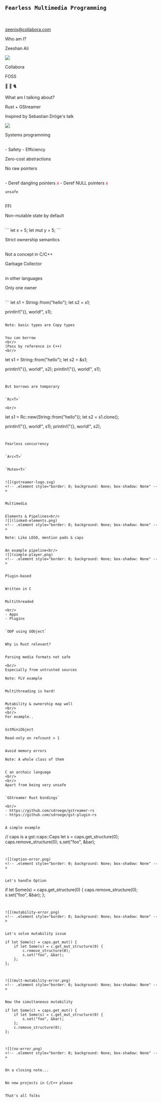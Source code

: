## `Fearless Multimedia Programming`

<br/><br/>
zeenix@collabora.com


Who am I?


Zeeshan Ali


![](collabora.png)
<!-- .element style="border: 0; background: None; box-shadow: None" -->

Collabora


FOSS


🛫  🚁  🐈


What am I talking about?


Rust + GStreamer


Inspired by Sebastian Dröge's talk


![](rust-logo.png)
<!-- .element style="border: 0; background: None; box-shadow: None" -->


Systems programming

<br/>
- Safety
- Efficiency


Zero-cost abstractions


No raw pointers

<br/>
- Deref dangling pointers <span style="color:red">x</span>
- Deref NULL pointers <span style="color:red">x</span>


`unsafe`

<br/>
FFI


Non-mutable state by default

<br/>
```
let x = 5;
let mut y = 5;
```


Strict ownership semantics

<br/>
Not a concept in C/C++


Garbage Collector

<br/>
in other languages


Only one owner

<br/>
```
let s1 = String::from("hello");
let s2 = s1;

println!("{}, world!", s1);
```

Note: basic types are Copy types


You can borrow
<br/>
(Pass by reference in C++)
<br/>

```
let s1 = String::from("hello");
let s2 = &s1;

println!("{}, world!", s2);
println!("{}, world!", s1);
```


But borrows are temporary


`Rc<T>`

<br/>
```
let s1 = Rc::new(String::from("hello"));
let s2 = s1.clone();

println!("{}, world!", s1);
println!("{}, world!", s2);
```


Fearless concurrency


`Arc<T>`


`Mutex<T>`


![](gstreamer-logo.svg)
<!-- .element style="border: 0; background: None; box-shadow: None" -->


Multimedia


Elements & Pipelines<br/>
![](linked-elements.png)
<!-- .element style="border: 0; background: None; box-shadow: None" -->

Note: Like LEGO, mention pads & caps


An example pipeline<br/>
![](simple-player.png)
<!-- .element style="border: 0; background: None; box-shadow: None" -->


Plugin-based


Written in C


Multithreaded

<br/>
- Apps
- Plugins


`OOP using GObject`


Why is Rust relevant?


Parsing media formats not safe

<br/>
Especially from untrusted sources

Note: FLV example


Multithreading is hard!


Mutability & ownership map well
<br/>
<br/>
For example..


GstMiniObject

Read-only on refcount > 1


Avoid memory errors

Note: A whole class of them


C an archaic language
<br/>
<br/>
Apart from being very unsafe


`GStreamer Rust bindings`

<br/>
- https://github.com/sdroege/gstreamer-rs
- https://github.com/sdroege/gst-plugin-rs


A simple example

```
// caps is a gst::caps::Caps
let s = caps.get_structure(0);
caps.remove_structure(0);
s.set("foo", &bar);
```


![](option-error.png)
<!-- .element style="border: 0; background: None; box-shadow: None" -->


Let's handle Option

```
if let Some(s) = caps.get_structure(0) {
    caps.remove_structure(0);
    s.set("foo", &bar);
};
```


![](mutability-error.png)
<!-- .element style="border: 0; background: None; box-shadow: None" -->


Let's solve mutability issue

```
    if let Some(c) = caps.get_mut() {
        if let Some(s) = c.get_mut_structure(0) {
            c.remove_structure(0);
            s.set("foo", &bar);
        };
    };

```


![](mult-mutability-error.png)
<!-- .element style="border: 0; background: None; box-shadow: None" -->


Now the simultaneous mutability

```
    if let Some(c) = caps.get_mut() {
        if let Some(s) = c.get_mut_structure(0) {
            s.set("foo", &bar);
        };
        c.remove_structure(0);
    };

```


![](no-error.png)
<!-- .element style="border: 0; background: None; box-shadow: None" -->


On a closing note...


No new projects in C/C++ please


That's all folks
